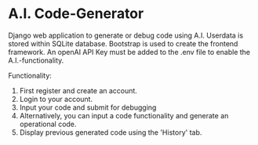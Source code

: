 # A.I. Code-Generator

Django web application to generate or debug code using A.I.
Userdata is stored within SQLite database.
Bootstrap is used to create the frontend framework.
An openAI API Key must be added to the .env file to enable the A.I.-functionality.

Functionality:

1. First register and create an account.
2. Login to your account.
3. Input your code and submit for debugging
4. Alternatively, you can input a code functionality and generate an operational code.
5. Display previous generated code using the 'History' tab.
